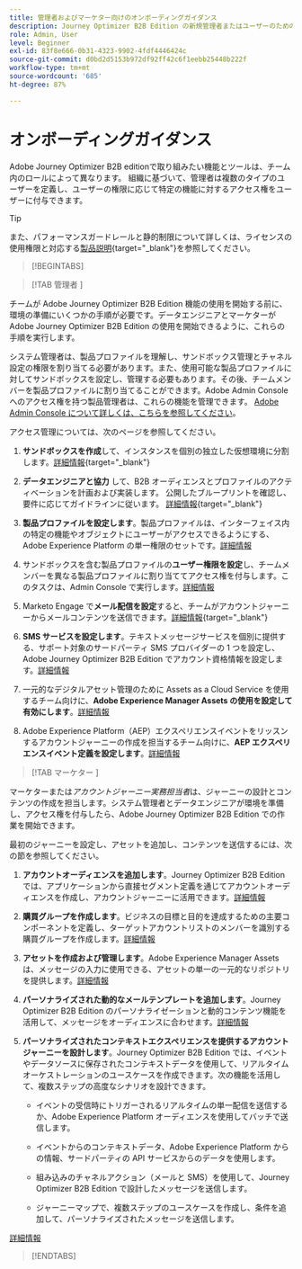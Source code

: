 ```yaml
---
title: 管理者およびマーケター向けのオンボーディングガイダンス
description: Journey Optimizer B2B Edition の新規管理者またはユーザーのためのオンボーディング過程での重要な領域について説明します。
role: Admin, User
level: Beginner
exl-id: 83f8e666-0b31-4323-9902-4fdf4446424c
source-git-commit: d0bd2d5153b972df92ff42c6f1eebb25448b222f
workflow-type: tm+mt
source-wordcount: '685'
ht-degree: 87%

---
```


# オンボーディングガイダンス

Adobe Journey Optimizer B2B editionで取り組みたい機能とツールは、チーム内のロールによって異なります。 組織に基づいて、管理者は複数のタイプのユーザーを定義し、ユーザーの権限に応じて特定の機能に対するアクセス権をユーザーに付与できます。

>[!TIP]
>
>また、パフォーマンスガードレールと静的制限について詳しくは、ライセンスの使用権限と対応する[製品説明](https://helpx.adobe.com/jp/legal/product-descriptions/adobe-journey-optimizer-b2b.html){target="_blank"}を参照してください。

>[!BEGINTABS]

>[!TAB  管理者 ]

チームが Adobe Journey Optimizer B2B Edition 機能の使用を開始する前に、環境の準備にいくつかの手順が必要です。データエンジニアとマーケターが Adobe Journey Optimizer B2B Edition の使用を開始できるように、これらの手順を実行します。

システム管理者は、製品プロファイルを理解し、サンドボックス管理とチャネル設定の権限を割り当てる必要があります。また、使用可能な製品プロファイルに対してサンドボックスを設定し、管理する必要もあります。その後、チームメンバーを製品プロファイルに割り当てることができます。Adobe Admin Consoleへのアクセス権を持つ製品管理者は、これらの機能を管理できます。 [Adobe Admin Console について詳しくは、こちらを参照してください](https://helpx.adobe.com/jp/enterprise/using/admin-console.html)。

アクセス管理については、次のページを参照してください。

1. **サンドボックスを作成**&#x200B;して、インスタンスを個別の独立した仮想環境に分割します。[詳細情報](https://experienceleague.adobe.com/ja/docs/experience-platform/sandbox/home#understanding-sandboxes){target="_blank"}

1. **データエンジニアと協力** して、B2B オーディエンスとプロファイルのアクティベーションを計画および実装します。 公開したブループリントを確認し、要件に応じてガイドラインに従います。 [詳細情報](https://experienceleague.adobe.com/en/docs/blueprints-learn/architecture/b2b-activation/overview){target="_blank"}

1. **製品プロファイルを設定します**。製品プロファイルは、インターフェイス内の特定の機能やオブジェクトにユーザーがアクセスできるようにする、Adobe Experience Platform の単一権限のセットです。[詳細情報](../admin/user-management.md#create-the-marketo-engage-product-profile)

1. サンドボックスを含む製品プロファイルの&#x200B;**ユーザー権限を設定**&#x200B;し、チームメンバーを異なる製品プロファイルに割り当ててアクセス権を付与します。このタスクは、Admin Console で実行します。[詳細情報](../admin/user-management.md#create-a-user-group)

1. Marketo Engage で&#x200B;**メール配信を設定**&#x200B;すると、チームがアカウントジャーニーからメールコンテンツを送信できます。[詳細情報](https://experienceleague.adobe.com/ja/docs/marketo/using/getting-started/initial-setup/setup-steps#ensure-email-deliverability){target="_blank"}

1. **SMS サービスを設定します**。テキストメッセージサービスを個別に提供する、サポート対象のサードパーティ SMS プロバイダーの 1 つを設定し、Adobe Journey Optimizer B2B Edition でアカウント資格情報を設定します。[詳細情報](../admin/configure-channels-sms.md)

1. 一元的なデジタルアセット管理のために Assets as a Cloud Service を使用するチーム向けに、**Adobe Experience Manager Assets の使用を設定して有効にします**。[詳細情報](../admin/configure-aem-repositories.md)

1. Adobe Experience Platform（AEP）エクスペリエンスイベントをリッスンするアカウントジャーニーの作成を担当するチーム向けに、**AEP エクスペリエンスイベント定義を設定します**。[詳細情報](../admin/configure-aep-events.md)

>[!TAB  マーケター ]

マーケターまたは&#x200B;_アカウントジャーニー実務担当者_&#x200B;は、ジャーニーの設計とコンテンツの作成を担当します。システム管理者とデータエンジニアが環境を準備し、アクセス権を付与したら、Adobe Journey Optimizer B2B Edition での作業を開始できます。

最初のジャーニーを設定し、アセットを追加し、コンテンツを送信するには、次の節を参照してください。

1. **アカウントオーディエンスを追加します**。Journey Optimizer B2B Edition では、アプリケーションから直接セグメント定義を通じてアカウントオーディエンスを作成し、アカウントジャーニーに活用できます。[詳細情報](../audiences/account-audience-overview.md)

1. **購買グループを作成します**。ビジネスの目標と目的を達成するための主要コンポーネントを定義し、ターゲットアカウントリストのメンバーを識別する購買グループを作成します。[詳細情報](../buying-groups/buying-groups-overview.md)

1. **アセットを作成および管理します**。Adobe Experience Manager Assets は、メッセージの入力に使用できる、アセットの単一の一元的なリポジトリを提供します。[詳細情報](../content/assets-overview.md)

1. **パーソナライズされた動的なメールテンプレートを追加します**。Journey Optimizer B2B Edition のパーソナライゼーションと動的コンテンツ機能を活用して、メッセージをオーディエンスに合わせます。[詳細情報](../content/email-templates.md)

1. **パーソナライズされたコンテキストエクスペリエンスを提供するアカウントジャーニーを設計します**。Journey Optimizer B2B Edition では、イベントやデータソースに保存されたコンテキストデータを使用して、リアルタイムオーケストレーションのユースケースを作成できます。次の機能を活用して、複数ステップの高度なシナリオを設計できます。

   * イベントの受信時にトリガーされるリアルタイムの単一配信を送信するか、Adobe Experience Platform オーディエンスを使用してバッチで送信します。

   * イベントからのコンテキストデータ、Adobe Experience Platform からの情報、サードパーティの API サービスからのデータを使用します。

   * 組み込みのチャネルアクション（メールと SMS）を使用して、Journey Optimizer B2B Edition で設計したメッセージを送信します。

   * ジャーニーマップで、複数ステップのユースケースを作成し、条件を追加して、パーソナライズされたメッセージを送信します。

[詳細情報](../journeys/journey-overview.md)

>[!ENDTABS]
